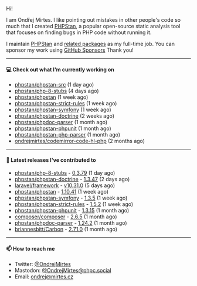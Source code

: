 Hi!

I am Ondřej Mirtes. I like pointing out mistakes in other people's code so much that I created [PHPStan](https://phpstan.org/), a popular open-source static analysis tool that focuses on finding bugs in PHP code without running it.

I maintain [PHPStan](https://github.com/phpstan/phpstan) and [related packages](https://github.com/phpstan/) as my full-time job. You can sponsor my work using [GitHub Sponsors](https://github.com/sponsors/ondrejmirtes) Thank you!

---

#### 💻 Check out what I'm currently working on

- [phpstan/phpstan-src](https://github.com/phpstan/phpstan-src) (1 day ago)
- [phpstan/php-8-stubs](https://github.com/phpstan/php-8-stubs) (4 days ago)
- [phpstan/phpstan](https://github.com/phpstan/phpstan) (1 week ago)
- [phpstan/phpstan-strict-rules](https://github.com/phpstan/phpstan-strict-rules) (1 week ago)
- [phpstan/phpstan-symfony](https://github.com/phpstan/phpstan-symfony) (1 week ago)
- [phpstan/phpstan-doctrine](https://github.com/phpstan/phpstan-doctrine) (2 weeks ago)
- [phpstan/phpdoc-parser](https://github.com/phpstan/phpdoc-parser) (1 month ago)
- [phpstan/phpstan-phpunit](https://github.com/phpstan/phpstan-phpunit) (1 month ago)
- [phpstan/phpstan-php-parser](https://github.com/phpstan/phpstan-php-parser) (1 month ago)
- [ondrejmirtes/codemirror-code-hl-php](https://github.com/ondrejmirtes/codemirror-code-hl-php) (2 months ago)

---

#### 🔭 Latest releases I've contributed to

- [phpstan/php-8-stubs](https://github.com/phpstan/php-8-stubs) - [0.3.79](https://github.com/phpstan/php-8-stubs/releases/tag/0.3.79) (1 day ago)
- [phpstan/phpstan-doctrine](https://github.com/phpstan/phpstan-doctrine) - [1.3.47](https://github.com/phpstan/phpstan-doctrine/releases/tag/1.3.47) (2 days ago)
- [laravel/framework](https://github.com/laravel/framework) - [v10.31.0](https://github.com/laravel/framework/releases/tag/v10.31.0) (5 days ago)
- [phpstan/phpstan](https://github.com/phpstan/phpstan) - [1.10.41](https://github.com/phpstan/phpstan/releases/tag/1.10.41) (1 week ago)
- [phpstan/phpstan-symfony](https://github.com/phpstan/phpstan-symfony) - [1.3.5](https://github.com/phpstan/phpstan-symfony/releases/tag/1.3.5) (1 week ago)
- [phpstan/phpstan-strict-rules](https://github.com/phpstan/phpstan-strict-rules) - [1.5.2](https://github.com/phpstan/phpstan-strict-rules/releases/tag/1.5.2) (1 week ago)
- [phpstan/phpstan-phpunit](https://github.com/phpstan/phpstan-phpunit) - [1.3.15](https://github.com/phpstan/phpstan-phpunit/releases/tag/1.3.15) (1 month ago)
- [composer/composer](https://github.com/composer/composer) - [2.6.5](https://github.com/composer/composer/releases/tag/2.6.5) (1 month ago)
- [phpstan/phpdoc-parser](https://github.com/phpstan/phpdoc-parser) - [1.24.2](https://github.com/phpstan/phpdoc-parser/releases/tag/1.24.2) (1 month ago)
- [briannesbitt/Carbon](https://github.com/briannesbitt/Carbon) - [2.71.0](https://github.com/briannesbitt/Carbon/releases/tag/2.71.0) (1 month ago)

---

#### 📫 How to reach me

- Twitter: [@OndrejMirtes](https://twitter.com/ondrejmirtes)
- Mastodon: [@OndrejMirtes@phpc.social](https://phpc.social/@OndrejMirtes)
- Email: [ondrej@mirtes.cz](mailto:ondrej@mirtes.cz)
